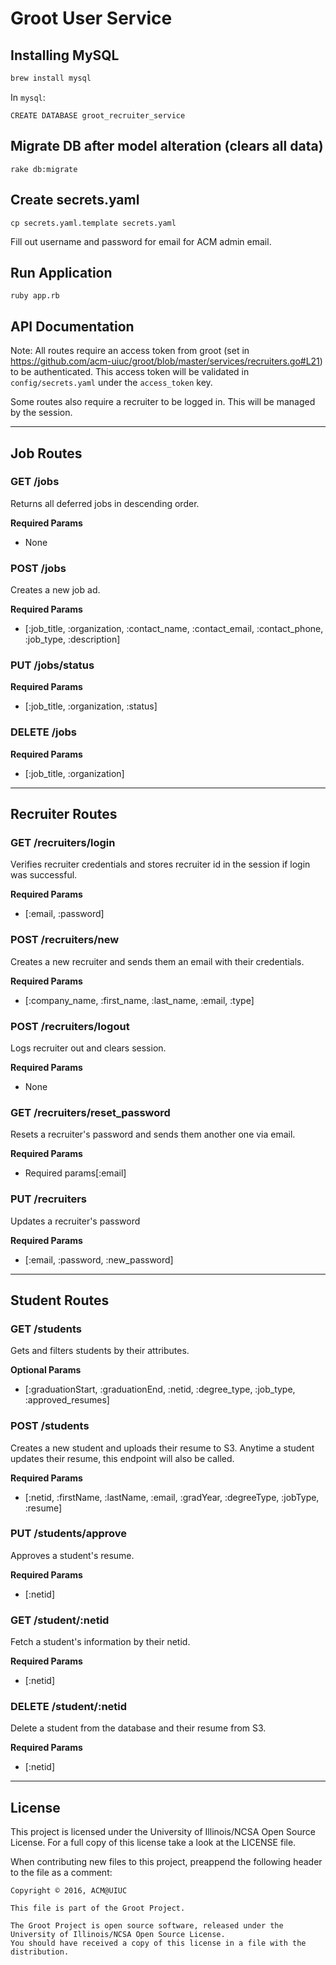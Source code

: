 # Groot User Service

## Installing MySQL
```sh
brew install mysql
```

In `mysql`:
```
CREATE DATABASE groot_recruiter_service
```

## Migrate DB after model alteration (clears all data)
```
rake db:migrate
```

## Create secrets.yaml

```
cp secrets.yaml.template secrets.yaml
```

Fill out username and password for email for ACM admin email.

## Run Application
```
ruby app.rb
```

## API Documentation

Note: All routes require an access token from groot (set in https://github.com/acm-uiuc/groot/blob/master/services/recruiters.go#L21) to be authenticated. This access token will be validated in `config/secrets.yaml` under the `access_token` key.

Some routes also require a recruiter to be logged in. This will be managed by the session.

---

## Job Routes

### GET /jobs

Returns all deferred jobs in descending order.

**Required Params**
- None

### POST /jobs

Creates a new job ad.

**Required Params**
- [:job_title, :organization, :contact_name, :contact_email, :contact_phone, :job_type, :description]

### PUT /jobs/status

**Required Params**
- [:job_title, :organization, :status]

### DELETE /jobs

**Required Params**
- [:job_title, :organization]

---

## Recruiter Routes

### GET /recruiters/login

Verifies recruiter credentials and stores recruiter id in the session if login was successful.

**Required Params**
- [:email, :password]

### POST /recruiters/new

Creates a new recruiter and sends them an email with their credentials.

**Required Params**
- [:company_name, :first_name, :last_name, :email, :type]

### POST /recruiters/logout

Logs recruiter out and clears session.

**Required Params**
- None

### GET /recruiters/reset_password

Resets a recruiter's password and sends them another one via email.

**Required Params**
- Required params[:email]

### PUT /recruiters

Updates a recruiter's password

**Required Params**
- [:email, :password, :new_password]

---

## Student Routes

### GET /students

Gets and filters students by their attributes.

**Optional Params**
- [:graduationStart, :graduationEnd, :netid, :degree_type, :job_type, :approved_resumes]

### POST /students

Creates a new student and uploads their resume to S3. Anytime a student updates their resume, this endpoint will also be called.

**Required Params**
- [:netid, :firstName, :lastName, :email, :gradYear, :degreeType, :jobType, :resume]

### PUT /students/approve

Approves a student's resume.

**Required Params**
- [:netid]

### GET /student/:netid

Fetch a student's information by their netid.

**Required Params**
- [:netid]

### DELETE /student/:netid

Delete a student from the database and their resume from S3.

**Required Params**
- [:netid]

---

## License

This project is licensed under the University of Illinois/NCSA Open Source License. For a full copy of this license take a look at the LICENSE file. 

When contributing new files to this project, preappend the following header to the file as a comment: 

```
Copyright © 2016, ACM@UIUC

This file is part of the Groot Project.  
 
The Groot Project is open source software, released under the University of Illinois/NCSA Open Source License. 
You should have received a copy of this license in a file with the distribution.
```
